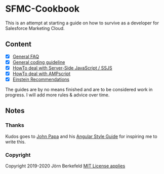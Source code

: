 # SFMC-Cookbook

This is an attempt at starting a guide on how to survive as a developer for Salesforce Marketing Cloud.

## Content

- [x] [General FAQ](faq/README.md)
- [x] [General coding guideline](general/README.md)
- [x] [HowTo deal with Server-Side JavaScript / SSJS](ssjs/README.md)
- [x] [HowTo deal with AMPscript](ampscript/README.md)
- [x] [Einstein Recommendations](einstein/recommendation/README.md)

The guides are by no means finished and are to be considered work in progress. I will add more rules & advice over time.

## Notes

### Thanks

Kudos goes to [John Papa](https://github.com/johnpapa) and his [Angular Style Guide](https://github.com/johnpapa/angular-styleguide) for inspiring me to write this.

### Copyright

Copyright 2019-2020 Jörn Berkefeld
[MIT License applies](https://github.com/JoernBerkefeld/SFMC-Cookbook/blob/master/LICENSE)
